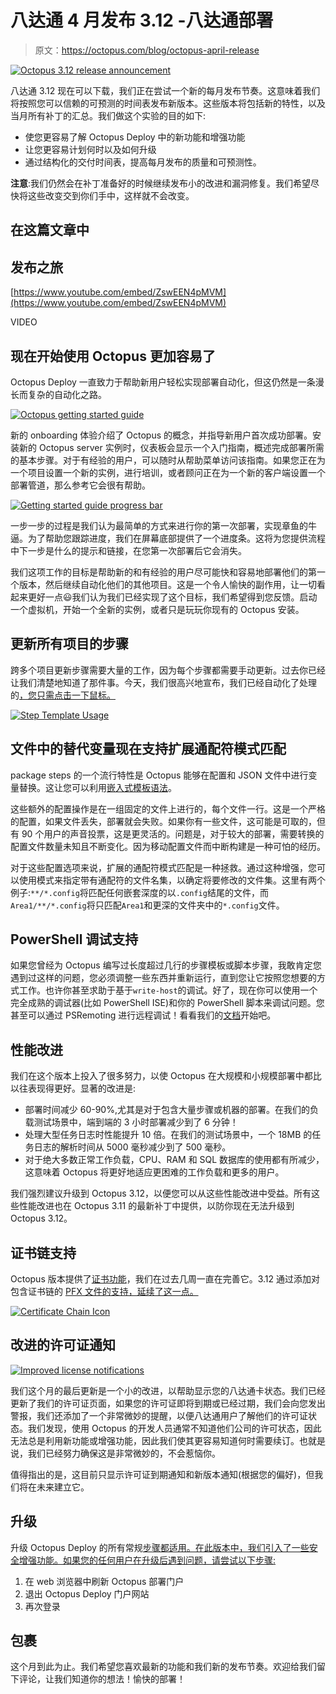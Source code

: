 # 八达通 4 月发布 3.12 -八达通部署

> 原文：<https://octopus.com/blog/octopus-april-release>

[![Octopus 3.12 release announcement](img/0f7c30d26f34be3bbff62d913bac0134.png)](#)

八达通 3.12 现在可以下载，我们正在尝试一个新的每月发布节奏。这意味着我们将按照您可以信赖的可预测的时间表发布新版本。这些版本将包括新的特性，以及当月所有补丁的汇总。我们做这个实验的目的如下:

*   使您更容易了解 Octopus Deploy 中的新功能和增强功能
*   让您更容易计划何时以及如何升级
*   通过结构化的交付时间表，提高每月发布的质量和可预测性。

**注意**:我们仍然会在补丁准备好的时候继续发布小的改进和漏洞修复。我们希望尽快将这些改变交到你们手中，这样就不会改变。

## 在这篇文章中

## 发布之旅

[https://www.youtube.com/embed/ZswEEN4pMVM](https://www.youtube.com/embed/ZswEEN4pMVM)

VIDEO

## 现在开始使用 Octopus 更加容易了

Octopus Deploy 一直致力于帮助新用户轻松实现部署自动化，但这仍然是一条漫长而复杂的自动化之路。

[![Octopus getting started guide](img/eb1773f3b0742f20965f5d58c0d723e5.png)](#)

新的 onboarding 体验介绍了 Octopus 的概念，并指导新用户首次成功部署。安装新的 Octopus server 实例时，仪表板会显示一个入门指南，概述完成部署所需的基本步骤。对于有经验的用户，可以随时从帮助菜单访问该指南。如果您正在为一个项目设置一个新的实例，进行培训，或者顾问正在为一个新的客户端设置一个部署管道，那么参考它会很有帮助。

[![Getting started guide progress bar](img/6cdcdc2137b63252ec19e49c4081df61.png)](#)

一步一步的过程是我们认为最简单的方式来进行你的第一次部署，实现章鱼的牛逼。为了帮助您跟踪进度，我们在屏幕底部提供了一个进度条。这将为您提供流程中下一步是什么的提示和链接，在您第一次部署后它会消失。

我们这项工作的目标是帮助新的和有经验的用户尽可能快和容易地部署他们的第一个版本，然后继续自动化他们的其他项目。这是一个令人愉快的副作用，让一切看起来更好一点😃我们认为我们已经实现了这个目标，我们希望得到您反馈。启动一个虚拟机，开始一个全新的实例，或者只是玩玩你现有的 Octopus 安装。

## 更新所有项目的步骤

跨多个项目更新步骤需要大量的工作，因为每个步骤都需要手动更新。过去你已经让我们清楚地知道了那件事。今天，我们很高兴地宣布，我们已经自动化了处理的[，您只需点击一下鼠标。](https://octopus.com/docs/projects/updating-step-templates)

[![Step Template Usage](img/c701f0563a50729b3c9a10f6119f305f.png)](#)

## 文件中的替代变量现在支持扩展通配符模式匹配

package steps 的一个流行特性是 Octopus 能够在配置和 JSON 文件中进行变量替换。这让您可以利用[嵌入式模板语法](https://octopus.com/docs/projects/steps/configuration-features/substitute-variables-in-templates)。

这些额外的配置操作是在一组固定的文件上进行的，每个文件一行。这是一个严格的配置，如果文件丢失，部署就会失败。如果你有一些文件，这可能是可取的，但有 90 个用户的声音投票，这是更灵活的。问题是，对于较大的部署，需要转换的配置文件数量未知且不断变化。因为移动配置文件而中断构建是一种可怕的经历。

对于这些配置选项来说，扩展的通配符模式匹配是一种拯救。通过这种增强，您可以使用模式来指定带有通配符的文件名集，以确定将要修改的文件集。这里有两个例子:`**/*.config`将匹配任何嵌套深度的以`.config`结尾的文件，而`Area1/**/*.config`将只匹配`Area1`和更深的文件夹中的`*.config`文件。

## PowerShell 调试支持

如果您曾经为 Octopus 编写过长度超过几行的步骤模板或脚本步骤，我敢肯定您遇到过这样的问题，您必须调整一些东西并重新运行，直到您让它按照您想要的方式工作。也许你甚至求助于基于`write-host`的调试。好了，现在你可以使用一个完全成熟的调试器(比如 PowerShell ISE)和你的 PowerShell 脚本来调试问题。您甚至可以通过 PSRemoting 进行远程调试！看看我们的[文档](https://octopus.com/docs/deployments/custom-scripts/debugging-powershell-scripts)开始吧。

## 性能改进

我们在这个版本上投入了很多努力，以使 Octopus 在大规模和小规模部署中都比以往表现得更好。显著的改进是:

*   部署时间减少 60-90%,尤其是对于包含大量步骤或机器的部署。在我们的负载测试场景中，端到端的 3 小时部署减少到了 6 分钟！
*   处理大型任务日志时性能提升 10 倍。在我们的测试场景中，一个 18MB 的任务日志的解析时间从 5000 毫秒减少到了 500 毫秒。
*   对于绝大多数正常工作负载，CPU、RAM 和 SQL 数据库的使用都有所减少，这意味着 Octopus 将更好地适应更困难的工作负载和更多的用户。

我们强烈建议升级到 Octopus 3.12，以便您可以从这些性能改进中受益。所有这些性能改进也在 Octopus 3.11 的最新补丁中提供，以防你现在无法升级到 Octopus 3.12。

## 证书链支持

Octopus 版本提供了[证书功能](https://octopus.com/blog/certificates-feature)，我们在过去几周一直在完善它。3.12 通过添加对包含证书链的 [PFX 文件的支持，延续了这一点。](https://octopus.com/docs/deployments/certificates/certificate-chains)

[![Certificate Chain Icon](img/62464622f985d701120f44b060655adc.png)](#)

## 改进的许可证通知

[![Improved license notifications](img/47d887f7e399295d808881a0012a5b97.png)](#)

我们这个月的最后更新是一个小的改进，以帮助显示您的八达通卡状态。我们已经更新了我们的许可证页面，如果您的许可证即将到期或已经过期，我们会向您发出警报，我们还添加了一个非常微妙的提醒，以便八达通用户了解他们的许可证状态。我们发现，使用 Octopus 的开发人员通常不知道他们公司的许可状态，因此无法总是利用新功能或增强功能，因此我们使其更容易知道何时需要续订。也就是说，我们已经努力确保这是非常微妙的，不会惹恼你。

值得指出的是，这目前只显示许可证到期通知和新版本通知(根据您的偏好)，但我们将在未来建立它。

## 升级

升级 Octopus Deploy 的所有常规[步骤都适用。在此版本中，我们引入了一些安全增强功能。如果您的任何用户在升级后遇到问题，请尝试以下步骤:](https://octopus.com/docs/administration/upgrading)

1.  在 web 浏览器中刷新 Octopus 部署门户
2.  退出 Octopus Deploy 门户网站
3.  再次登录

## 包裹

这个月到此为止。我们希望您喜欢最新的功能和我们新的发布节奏。欢迎给我们留下评论，让我们知道你的想法！愉快的部署！